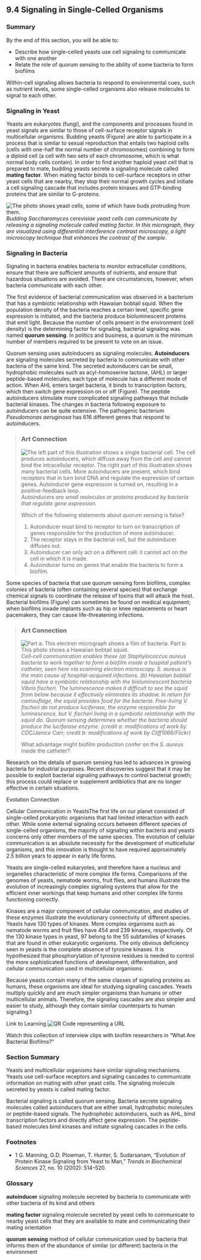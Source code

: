 ##  9.4 Signaling in Single-Celled Organisms 

### Summary

By the end of this section, you will be able to: 

  - Describe how single-celled yeasts use cell signaling to communicate with one another
  - Relate the role of quorum sensing to the ability of some bacteria to form biofilms

Within-cell signaling allows bacteria to respond to environmental cues, such as nutrient levels, some single-celled organisms also release molecules to signal to each other.

### Signaling in Yeast

Yeasts are eukaryotes (fungi), and the components and processes found in yeast signals are similar to those of cell-surface receptor signals in multicellular organisms. Budding yeasts (Figure) are able to participate in a process that is similar to sexual reproduction that entails two haploid cells (cells with one-half the normal number of chromosomes) combining to form a diploid cell (a cell with two sets of each chromosome, which is what normal body cells contain). In order to find another haploid yeast cell that is prepared to mate, budding yeasts secrete a signaling molecule called **mating factor**. When mating factor binds to cell-surface receptors in other yeast cells that are nearby, they stop their normal growth cycles and initiate a cell signaling cascade that includes protein kinases and GTP-binding proteins that are similar to G-proteins.

![The photo shows yeast cells, some of which have buds protruding from them.][1] _Budding _Saccharomyces cerevisiae_ yeast cells can communicate by releasing a signaling molecule called mating factor. In this micrograph, they are visualized using differential interference contrast microscopy, a light microscopy technique that enhances the contrast of the sample._

### Signaling in Bacteria

Signaling in bacteria enables bacteria to monitor extracellular conditions, ensure that there are sufficient amounts of nutrients, and ensure that hazardous situations are avoided. There are circumstances, however, when bacteria communicate with each other.

The first evidence of bacterial communication was observed in a bacterium that has a symbiotic relationship with Hawaiian bobtail squid. When the population density of the bacteria reaches a certain level, specific gene expression is initiated, and the bacteria produce bioluminescent proteins that emit light. Because the number of cells present in the environment (cell density) is the determining factor for signaling, bacterial signaling was named **quorum sensing**. In politics and business, a quorum is the minimum number of members required to be present to vote on an issue.

Quorum sensing uses autoinducers as signaling molecules. **Autoinducers** are signaling molecules secreted by bacteria to communicate with other bacteria of the same kind. The secreted autoinducers can be small, hydrophobic molecules such as acyl-homoserine lactone, (AHL) or larger peptide-based molecules; each type of molecule has a different mode of action. When AHL enters target bacteria, it binds to transcription factors, which then switch gene expression on or off (Figure). The peptide autoinducers stimulate more complicated signaling pathways that include bacterial kinases. The changes in bacteria following exposure to autoinducers can be quite extensive. The pathogenic bacterium _Pseudomonas aeruginosa_ has 616 different genes that respond to autoinducers.

> ### Art Connection
> 
> ![The left part of this illustration shows a single bacterial cell. The cell produces autoinducers, which diffuse away from the cell and cannot bind the intracellular receptor. The right part of this illustration shows many bacterial cells. More autoinducers are present, which bind receptors that in turn bind DNA and regulate the expression of certain genes. Autoinducer gene expression is turned on, resulting in a positive-feedback loop.][2] _Autoinducers are small molecules or proteins produced by bacteria that regulate gene expression._
> 
> Which of the following statements about quorum sensing is false?
> 
>   1. Autoinducer must bind to receptor to turn on transcription of genes responsible for the production of more autoinducer.
>   2. The receptor stays in the bacterial cell, but the autoinducer diffuses out.
>   3. Autoinducer can only act on a different cell: it cannot act on the cell in which it is made.
>   4. Autoinducer turns on genes that enable the bacteria to form a biofilm.

Some species of bacteria that use quorum sensing form biofilms, complex colonies of bacteria (often containing several species) that exchange chemical signals to coordinate the release of toxins that will attack the host. Bacterial biofilms (Figure) can sometimes be found on medical equipment; when biofilms invade implants such as hip or knee replacements or heart pacemakers, they can cause life-threatening infections.

> ### Art Connection
> 
> ![Part a: This electron micrograph shows a film of bacteria. Part b: This photo shows a Hawaiian bobtail squid.][3] _Cell-cell communication enables these (a) _Staphylococcus aureus_ bacteria to work together to form a biofilm inside a hospital patient’s catheter, seen here via scanning electron microscopy. _S. aureus_ is the main cause of hospital-acquired infections. (b) Hawaiian bobtail squid have a symbiotic relationship with the bioluminescent bacteria _Vibrio fischeri_. The luminescence makes it difficult to see the squid from below because it effectively eliminates its shadow. In return for camouflage, the squid provides food for the bacteria. Free-living _V. fischeri_ do not produce luciferase, the enzyme responsible for luminescence, but _V. fischeri_ living in a symbiotic relationship with the squid do. Quorum sensing determines whether the bacteria should produce the luciferase enzyme. (credit a: modifications of work by CDC/Janice Carr; credit b: modifications of work by Cliff1066/Flickr)_
> 
> What advantage might biofilm production confer on the _S. aureus_ inside the catheter?

Research on the details of quorum sensing has led to advances in growing bacteria for industrial purposes. Recent discoveries suggest that it may be possible to exploit bacterial signaling pathways to control bacterial growth; this process could replace or supplement antibiotics that are no longer effective in certain situations.

Evolution Connection

Cellular Communication in YeastsThe first life on our planet consisted of single-celled prokaryotic organisms that had limited interaction with each other. While some external signaling occurs between different species of single-celled organisms, the majority of signaling within bacteria and yeasts concerns only other members of the same species. The evolution of cellular communication is an absolute necessity for the development of multicellular organisms, and this innovation is thought to have required approximately 2.5 billion years to appear in early life forms.

Yeasts are single-celled eukaryotes, and therefore have a nucleus and organelles characteristic of more complex life forms. Comparisons of the genomes of yeasts, nematode worms, fruit flies, and humans illustrate the evolution of increasingly complex signaling systems that allow for the efficient inner workings that keep humans and other complex life forms functioning correctly.

Kinases are a major component of cellular communication, and studies of these enzymes illustrate the evolutionary connectivity of different species. Yeasts have 130 types of kinases. More complex organisms such as nematode worms and fruit flies have 454 and 239 kinases, respectively. Of the 130 kinase types in yeast, 97 belong to the 55 subfamilies of kinases that are found in other eukaryotic organisms. The only obvious deficiency seen in yeasts is the complete absence of tyrosine kinases. It is hypothesized that phosphorylation of tyrosine residues is needed to control the more sophisticated functions of development, differentiation, and cellular communication used in multicellular organisms.

Because yeasts contain many of the same classes of signaling proteins as humans, these organisms are ideal for studying signaling cascades. Yeasts multiply quickly and are much simpler organisms than humans or other multicellular animals. Therefore, the signaling cascades are also simpler and easier to study, although they contain similar counterparts to human signaling.1

Link to Learning ![QR Code representing a URL][4]

Watch this collection of interview clips with biofilm researchers in “What Are Bacterial Biofilms?” 

### Section Summary

Yeasts and multicellular organisms have similar signaling mechanisms. Yeasts use cell-surface receptors and signaling cascades to communicate information on mating with other yeast cells. The signaling molecule secreted by yeasts is called mating factor.

Bacterial signaling is called quorum sensing. Bacteria secrete signaling molecules called autoinducers that are either small, hydrophobic molecules or peptide-based signals. The hydrophobic autoinducers, such as AHL, bind transcription factors and directly affect gene expression. The peptide-based molecules bind kinases and initiate signaling cascades in the cells.

### Footnotes

  - 1 G. Manning, G.D. Plowman, T. Hunter, S. Sudarsanam, “Evolution of Protein Kinase Signaling from Yeast to Man,” _Trends in Biochemical Sciences_ 27, no. 10 (2002): 514–520.

### Glossary

**autoinducer** signaling molecule secreted by bacteria to communicate with other bacteria of its kind and others

**mating factor** signaling molecule secreted by yeast cells to communicate to nearby yeast cells that they are available to mate and communicating their mating orientation

**quorum sensing** method of cellular communication used by bacteria that informs them of the abundance of similar (or different) bacteria in the environment

   [1]: https://cnx.org/resources/108c0d35f92b2a99b9e05053099ab9efca701026/Figure_09_04_01.jpg
   [2]: https://cnx.org/resources/afca27e28c921bb0fe4c1c846fa7bbe3eaef8444/Figure_09_04_02.png
   [3]: https://cnx.org/resources/cd615647cec489da76e9042eb9328c136d9ece1a/Figure_09_04_03.png
   [4]: https://cnx.org/resources/364bce8d2e94acd383c98f022a273abf9773889f/bacteria_bioflm.png

